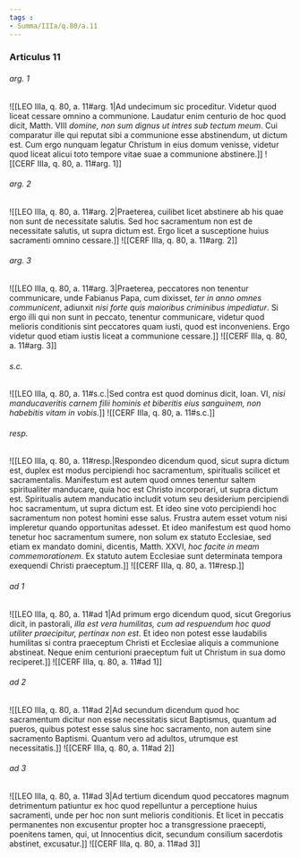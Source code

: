 ```yaml
---
tags : 
- Summa/IIIa/q.80/a.11
---
```


### Articulus 11

###### arg. 1
![[LEO IIIa, q. 80, a. 11#arg. 1|Ad undecimum sic proceditur. Videtur quod liceat cessare omnino a communione. Laudatur enim centurio de hoc quod dicit, Matth. VIII *domine, non sum dignus ut intres sub tectum meum*. Cui comparatur ille qui reputat sibi a communione esse abstinendum, ut dictum est. Cum ergo nunquam legatur Christum in eius domum venisse, videtur quod liceat alicui toto tempore vitae suae a communione abstinere.]]
![[CERF IIIa, q. 80, a. 11#arg. 1]]

###### arg. 2
![[LEO IIIa, q. 80, a. 11#arg. 2|Praeterea, cuilibet licet abstinere ab his quae non sunt de necessitate salutis. Sed hoc sacramentum non est de necessitate salutis, ut supra dictum est. Ergo licet a susceptione huius sacramenti omnino cessare.]]
![[CERF IIIa, q. 80, a. 11#arg. 2]]

###### arg. 3
![[LEO IIIa, q. 80, a. 11#arg. 3|Praeterea, peccatores non tenentur communicare, unde Fabianus Papa, cum dixisset, *ter in anno omnes communicent*, adiunxit *nisi forte quis maioribus criminibus impediatur*. Si ergo illi qui non sunt in peccato, tenentur communicare, videtur quod melioris conditionis sint peccatores quam iusti, quod est inconveniens. Ergo videtur quod etiam iustis liceat a communione cessare.]]
![[CERF IIIa, q. 80, a. 11#arg. 3]]

###### s.c.
![[LEO IIIa, q. 80, a. 11#s.c.|Sed contra est quod dominus dicit, Ioan. VI, *nisi manducaveritis carnem filii hominis et biberitis eius sanguinem, non habebitis vitam in vobis*.]]
![[CERF IIIa, q. 80, a. 11#s.c.]]

###### resp.
![[LEO IIIa, q. 80, a. 11#resp.|Respondeo dicendum quod, sicut supra dictum est, duplex est modus percipiendi hoc sacramentum, spiritualis scilicet et sacramentalis. Manifestum est autem quod omnes tenentur saltem spiritualiter manducare, quia hoc est Christo incorporari, ut supra dictum est. Spiritualis autem manducatio includit votum seu desiderium percipiendi hoc sacramentum, ut supra dictum est. Et ideo sine voto percipiendi hoc sacramentum non potest homini esse salus. Frustra autem esset votum nisi impleretur quando opportunitas adesset. Et ideo manifestum est quod homo tenetur hoc sacramentum sumere, non solum ex statuto Ecclesiae, sed etiam ex mandato domini, dicentis, Matth. XXVI, *hoc facite in meam commemorationem*. Ex statuto autem Ecclesiae sunt determinata tempora exequendi Christi praeceptum.]]
![[CERF IIIa, q. 80, a. 11#resp.]]

###### ad 1
![[LEO IIIa, q. 80, a. 11#ad 1|Ad primum ergo dicendum quod, sicut Gregorius dicit, in pastorali, *illa est vera humilitas, cum ad respuendum hoc quod utiliter praecipitur, pertinax non est*. Et ideo non potest esse laudabilis humilitas si contra praeceptum Christi et Ecclesiae aliquis a communione abstineat. Neque enim centurioni praeceptum fuit ut Christum in sua domo reciperet.]]
![[CERF IIIa, q. 80, a. 11#ad 1]]

###### ad 2
![[LEO IIIa, q. 80, a. 11#ad 2|Ad secundum dicendum quod hoc sacramentum dicitur non esse necessitatis sicut Baptismus, quantum ad pueros, quibus potest esse salus sine hoc sacramento, non autem sine sacramento Baptismi. Quantum vero ad adultos, utrumque est necessitatis.]]
![[CERF IIIa, q. 80, a. 11#ad 2]]

###### ad 3
![[LEO IIIa, q. 80, a. 11#ad 3|Ad tertium dicendum quod peccatores magnum detrimentum patiuntur ex hoc quod repelluntur a perceptione huius sacramenti, unde per hoc non sunt melioris conditionis. Et licet in peccatis permanentes non excusentur propter hoc a transgressione praecepti, poenitens tamen, qui, ut Innocentius dicit, secundum consilium sacerdotis abstinet, excusatur.]]
![[CERF IIIa, q. 80, a. 11#ad 3]]

